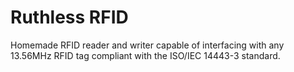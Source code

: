 # Ruthless RFID
Homemade RFID reader and writer capable of interfacing with any 13.56MHz RFID tag compliant with the ISO/IEC 14443-3 standard.
